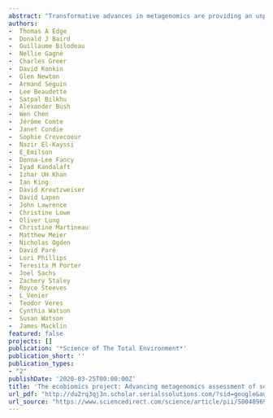 ```yaml
--- 
abstract: "Transformative advances in metagenomics are providing an unprecedented ability to characterize the enormous diversity of microorganisms and invertebrates sustaining soil health and water quality. These advances are enabling a better recognition of the ecological linkages between soil and water, and the biodiversity exchanges between these two reservoirs. They are also providing new perspectives for understanding microorganisms and invertebrates as part of interacting communities (i.e. microbiomes and zoobiomes), and considering plants, animals, and humans as holobionts comprised of their own cells as well as diverse microorganisms and invertebrates often acquired from soil and water. The Government of Canada's Genomics Research and Development Initiative (GRDI) launched the Ecobiomics Project to coordinate metagenomics capacity building across federal departments, and to apply …"
authors: 
-  Thomas A Edge
-  Donald J Baird
-  Guillaume Bilodeau
-  Nellie Gagné
-  Charles Greer
-  David Konkin
-  Glen Newton
-  Armand Séguin
-  Lee Beaudette
-  Satpal Bilkhu
-  Alexander Bush
-  Wen Chen
-  Jérôme Comte
-  Janet Condie
-  Sophie Crevecoeur
-  Nazir El-Kayssi
-  E_Emilson
-  Donna-Lee Fancy
-  Iyad Kandalaft
-  Izhar UH Khan
-  Ian King
-  David Kreutzweiser
-  David Lapen
-  John Lawrence
-  Christine Lowe
-  Oliver Lung
-  Christine Martineau
-  Matthew Meier
-  Nicholas Ogden
-  David Paré
-  Lori Phillips
-  Teresita M Porter
-  Joel Sachs
-  Zachery Staley
-  Royce Steeves
-  L_Venier
-  Teodor Veres
-  Cynthia Watson
-  Susan Watson
-  James Macklin
featured: false
projects: []
publication: '*Science of The Total Environment*'
publication_short: ''
publication_types:
- "2"
publishDate: '2020-03-25T00:00:00Z'
title: 'The ecobiomics project: Advancing metagenomics assessment of soil health and freshwater quality in Canada'
url_pdf: "http://du2rq3qj3n.scholar.serialssolutions.com/?sid=google&auinit=TA&aulast=Edge&atitle=The+Ecobiomics+project:+Advancing+metagenomics+assessment+of+soil+health+and+freshwater+quality+in+Canada&id=doi:10.1016/j.scitotenv.2019.135906&title=The+Science+of+the+total+environment&volume=710&date=2020&spage=135906&issn=0048-9697"
url_source: "https://www.sciencedirect.com/science/article/pii/S0048969719359017"
--- 
```




